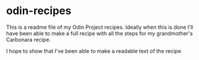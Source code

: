 # odin-recipes

This is a readme file of my Odin Project recipes. Ideally when this is done I'll have been able to make a full recipe with all the steps for my grandmother's Carbonara recipe.

I hope to show that I've been able to make a readable text of the recipe

